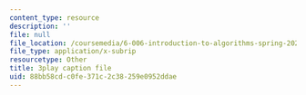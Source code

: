```yaml
---
content_type: resource
description: ''
file: null
file_location: /coursemedia/6-006-introduction-to-algorithms-spring-2020/88bb58cdc0fe371c2c38259e0952ddae_yndgIDO0zQQ.srt
file_type: application/x-subrip
resourcetype: Other
title: 3play caption file
uid: 88bb58cd-c0fe-371c-2c38-259e0952ddae
---
```


